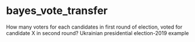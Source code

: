 # bayes_vote_transfer
How many voters for each candidates in first round of election, voted for candidate X in second round?  Ukrainian presidential election-2019 example
